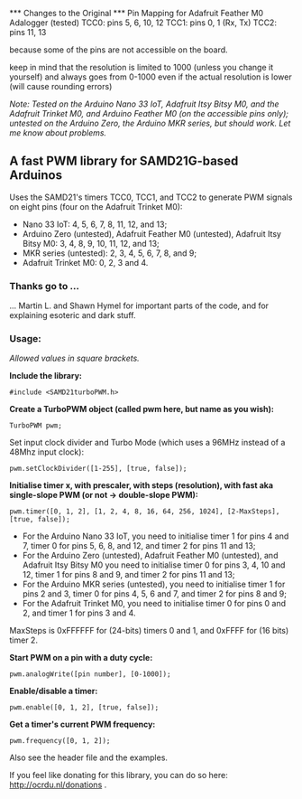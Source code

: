 *** Changes to the Original ***
Pin Mapping for Adafruit Feather M0 Adalogger (tested)
    TCC0: pins 5, 6, 10, 12
    TCC1: pins 0, 1 (Rx, Tx)
    TCC2: pins 11, 13

because some of the pins are not accessible on the board. 

keep in mind that the resolution is limited to 1000 (unless you change it yourself) and always goes from 0-1000 even if the actual resolution is lower (will cause rounding errors)

*Note: Tested on the Arduino Nano 33 IoT, Adafruit Itsy Bitsy M0, and the Adafruit Trinket M0, and Arduino Feather M0 (on the accessible pins only); untested on the Arduino Zero, the Arduino MKR series, but should work. Let me know about problems.*

## A fast PWM library for SAMD21G-based Arduinos

Uses the SAMD21's timers TCC0, TCC1, and TCC2 to generate PWM signals on eight pins (four on the Adafruit Trinket M0):
* Nano 33 IoT: 4, 5, 6, 7, 8, 11, 12, and 13;
* Arduino Zero (untested), Adafruit Feather M0 (untested), Adafruit Itsy Bitsy M0: 3, 4, 8, 9, 10, 11, 12, and 13; 
* MKR series (untested): 2, 3, 4, 5, 6, 7, 8, and 9;
* Adafruit Trinket M0: 0, 2, 3 and 4.

### Thanks go to ...

... Martin L. and Shawn Hymel for important parts of the code, and for explaining esoteric and dark stuff.

### Usage:

*Allowed values in square brackets.*

**Include the library:**

```#include <SAMD21turboPWM.h>```

**Create a TurboPWM object (called pwm here, but name as you wish):**

```TurboPWM pwm;```

Set input clock divider and Turbo Mode (which uses a 96MHz instead of a 48Mhz input clock):

```pwm.setClockDivider([1-255], [true, false]);```

**Initialise timer x, with prescaler, with steps (resolution), with fast aka single-slope PWM (or not -> double-slope PWM):**

```pwm.timer([0, 1, 2], [1, 2, 4, 8, 16, 64, 256, 1024], [2-MaxSteps], [true, false]);```

* For the Arduino Nano 33 IoT, you need to initialise timer 1 for pins 4 and 7, timer 0 for pins 5, 6, 8, and 12, and timer 2 for pins 11 and 13;
* For the Arduino Zero (untested), Adafruit Feather M0 (untested), and Adafruit Itsy Bitsy M0 you need to initialise timer 0 for pins 3, 4, 10 and 12, timer 1 for pins 8 and 9, and timer 2 for pins 11 and 13;
* For the Arduino MKR series (untested), you need to initialise timer 1 for pins 2 and 3, timer 0 for pins 4, 5, 6 and 7, and timer 2 for pins 8 and 9;
* For the Adafruit Trinket M0, you need to initialise timer 0 for pins 0 and 2, and timer 1 for pins 3 and 4.

MaxSteps is 0xFFFFFF for (24-bits) timers 0 and 1, and 0xFFFF for (16 bits) timer 2.

**Start PWM on a pin with a duty cycle:**

```pwm.analogWrite([pin number], [0-1000]);```

**Enable/disable a timer:**

```pwm.enable([0, 1, 2], [true, false]);```

**Get a timer's current PWM frequency:**

```pwm.frequency([0, 1, 2]);```

Also see the header file and the examples.

If you feel like donating for this library, you can do so here: http://ocrdu.nl/donations .
